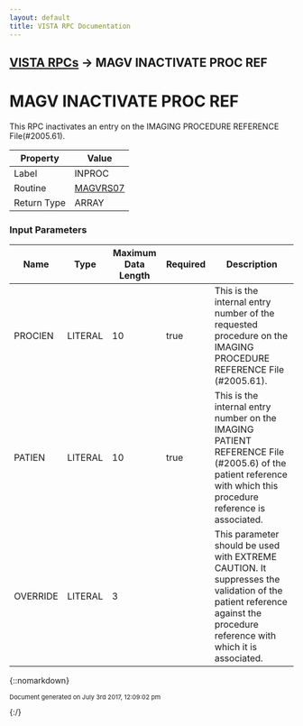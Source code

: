 ```yaml
---
layout: default
title: VISTA RPC Documentation
---
```


## [VISTA RPCs](TableOfContents) &#8594; MAGV INACTIVATE PROC REF
# MAGV INACTIVATE PROC REF

This RPC inactivates an entry on the IMAGING PROCEDURE REFERENCE File(#2005.61).

Property | Value
--- | ---
Label | INPROC
Routine | [MAGVRS07](http://code.osehra.org/dox/Routine_MAGVRS07_source.html)
Return Type | ARRAY


### Input Parameters

Name | Type | Maximum Data Length | Required | Description
--- | --- | --- | --- | ---
PROCIEN | LITERAL | 10 | true | This is the internal entry number of the requested procedure on the IMAGING PROCEDURE REFERENCE File (#2005.61).
PATIEN | LITERAL | 10 | true | This is the internal entry number on the IMAGING PATIENT REFERENCE File (#2005.6) of the patient reference with which this procedure reference is associated.
OVERRIDE | LITERAL | 3 |  | This parameter should be used with EXTREME CAUTION.  It suppresses the validation of the patient reference against the procedure reference with which it is associated.



{::nomarkdown} <br/><p style="font-size: 11px">Document generated on July 3rd 2017, 12:09:02 pm</p>{:/}